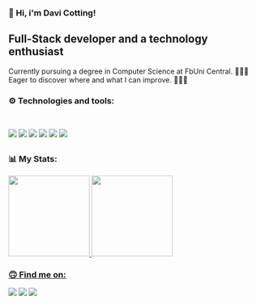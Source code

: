 ### 🤙 Hi, i'm Davi Cotting!
## Full-Stack developer and a technology enthusiast

<p>Currently pursuing a degree in Computer Science at FbUni Central. 👨🏻‍🎓<br>Eager to discover where and what I can improve. 🕵🏻‍♂️</p>
<div style=display: flex"> 


    
  ### ⚙️ Technologies and tools:

  ##

<div style=display: inline_block"><br>
   <img 
  src="https://img.shields.io/badge/HTML5-E34F26?style=for-the-badge&logo=html5&logoColor=white"/>
  <img 
  src="https://img.shields.io/badge/CSS3-1572B6?style=for-the-badge&logo=css3&logoColor=white"/>
  <img 
  src="https://img.shields.io/badge/JavaScript-323330?style=for-the-badge&logo=javascript&logoColor=F7DF1E"/>
  <img 
  src="https://img.shields.io/badge/Node.js-43853D?style=for-the-badge&logo=node.js&logoColor=white"/>
  <img 
  src="https://img.shields.io/badge/MySQL-00000F?style=for-the-badge&logo=mysql&logoColor=white"/>
  <img
  src="https://img.shields.io/badge/React-20232A?style=for-the-badge&logo=react&logoColor=61DAF"/>

</div>

##
 ### 📊 My Stats:
  
<div>
  <a href="https://github.com/davicotting">
  <img height="160em" src="https://github-readme-stats.vercel.app/api?username=davicotting&show_icons=true&theme=midnight-purple&include_all_commits=true&count_private=true"/>
  <img height="160em" src="https://github-readme-stats.vercel.app/api/top-langs/?username=davicotting&layout=compact&langs_count=16&theme=midnight-purple"/>
</div>
</div>

### 🙃 Find me on:

<div style=display: inline_block">
  <a href="mailto:khonshu23@gmail.com" target="_blank"><img src="https://img.shields.io/badge/Gmail-D14836?style=for-the-badge&logo=gmail&logoColor=white"></a>
  <a href="instagram.com/cottingdavi" target="_blank"><img src="https://img.shields.io/badge/Instagram-E4405F?style=for-the-badge&logo=instagram&logoColor=white"></a>
  <a href="https://www.linkedin.com/in/davi-cotting-1b7578260/" target="_blank"><img src="https://img.shields.io/badge/LinkedIn-0077B5?style=for-the-badge&logo=linkedin&logoColor=white"></a>
  
</div>
